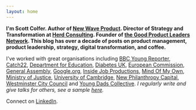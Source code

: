 ```yaml
---
layout: home
---
```

 
**I'm Scott Colfer. Author of [New Wave Product](https://scottcolfer.com/newwaveproduct/). Director of Strategy and Transformation at [Herd Consulting](https://herd.consulting/). Founder of [the Good Product Leaders Network](https://scottcolfer.com/good-product-leaders-network/). This blog has over a decade of posts on product management, product leadership, strategy, digital transformation, and coffee.**

I've worked with great organisations including [BBC Young Reporter](https://www.bbc.co.uk/news/education-46131593), [Catch22](https://www.catch-22.org.uk/), [Department for Education](https://www.gov.uk/government/organisations/department-for-education), [Diabetes UK](https://www.diabetes.org.uk/), [European Commission](https://ec.europa.eu/commission/index_en), [General Assembly](https://generalassemb.ly/), [Google.org](https://www.google.org/), [Inside Job Productions](https://www.insidejobproductions.co.uk/), [Mind Of My Own](https://mindofmyown.org.uk/), [Ministry of Justice](https://www.gov.uk/government/organisations/ministry-of-justice/), [University of Cambridge](https://www.cam.ac.uk/), [New Philanthropy Capital](https://www.thinknpc.org/), [Westminster City Council](https://www.westminster.gov.uk/digital-blog/my-first-100-days-head-product-westminster-city-council-part-1) and [Young Dads Collective](https://www.familyandchildcaretrust.org/young-dads-collective). *I regularly write and give talks for others, see a sample [here](https://scottcolfer.com/writing/).*

Connect on [LinkedIn](https://www.linkedin.com/in/scottcolfer/).
